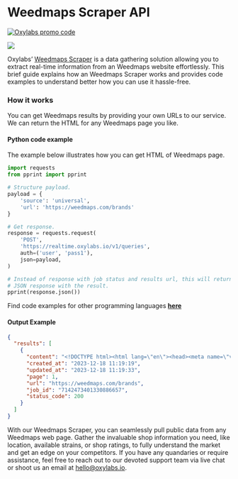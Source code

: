 # Weedmaps Scraper API

[![Oxylabs promo code](https://user-images.githubusercontent.com/129506779/250792357-8289e25e-9c36-4dc0-a5e2-2706db797bb5.png)](https://oxylabs.go2cloud.org/aff_c?offer_id=7&aff_id=877&url_id=112)

[![](https://dcbadge.vercel.app/api/server/eWsVUJrnG5)](https://discord.gg/GbxmdGhZjq)

Oxylabs’ [Weedmaps Scraper](https://oxylabs.io/products/scraper-api/ecommerce/weedmaps?utm_source=github&utm_medium=repositories&utm_campaign=product) is a data gathering solution allowing you to extract real-time information from an Weedmaps website effortlessly. This brief guide explains how an Weedmaps Scraper works and provides code examples to understand better how you can use it hassle-free.

### How it works

You can get Weedmaps results by providing your own URLs to our service. We can return the HTML for any Weedmaps page you like.

#### Python code example

The example below illustrates how you can get HTML of Weedmaps page.

```python
import requests
from pprint import pprint

# Structure payload.
payload = {
    'source': 'universal',
    'url': 'https://weedmaps.com/brands'
}

# Get response.
response = requests.request(
    'POST',
    'https://realtime.oxylabs.io/v1/queries',
    auth=('user', 'pass1'),
    json=payload,
)

# Instead of response with job status and results url, this will return the
# JSON response with the result.
pprint(response.json())
```
Find code examples for other programming languages [**here**](https://github.com/oxylabs/weedmaps-scraper/tree/main/code%20examples)

#### Output Example
```json
{
  "results": [
    {
      "content": "<!DOCTYPE html><html lang=\"en\"><head><meta name=\"viewport\" content=\"initial-scale=1.0, width=device- ... </html>",
      "created_at": "2023-12-18 11:19:19",
      "updated_at": "2023-12-18 11:19:33",
      "page": 1,
      "url": "https://weedmaps.com/brands",
      "job_id": "7142473401330886657",
      "status_code": 200
    }
  ]
}
```
With our Weedmaps Scraper, you can seamlessly pull public data from any Weedmaps web page. Gather the invaluable shop information you need, like location, available strains, or shop ratings, to fully understand the market and get an edge on your competitors. If you have any quandaries or require assistance, feel free to reach out to our devoted support team via live chat or shoot us an email at hello@oxylabs.io.
